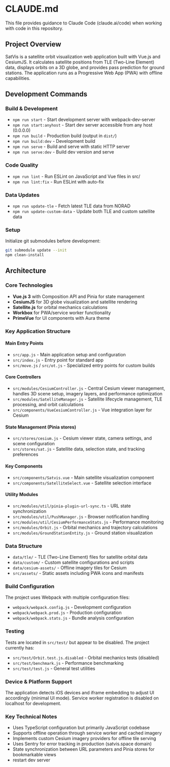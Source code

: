 # CLAUDE.md

This file provides guidance to Claude Code (claude.ai/code) when working with code in this repository.

## Project Overview
SatVis is a satellite orbit visualization web application built with Vue.js and CesiumJS. It calculates satellite positions from TLE (Two-Line Element) data, displays orbits on a 3D globe, and provides pass prediction for ground stations. The application runs as a Progressive Web App (PWA) with offline capabilities.

## Development Commands

### Build & Development
- `npm run start` - Start development server with webpack-dev-server
- `npm run start:anyhost` - Start dev server accessible from any host (0.0.0.0)
- `npm run build` - Production build (output in `dist/`)
- `npm run build:dev` - Development build
- `npm run serve` - Build and serve with static HTTP server
- `npm run serve:dev` - Build dev version and serve

### Code Quality
- `npm run lint` - Run ESLint on JavaScript and Vue files in src/
- `npm run lint:fix` - Run ESLint with auto-fix

### Data Updates
- `npm run update-tle` - Fetch latest TLE data from NORAD
- `npm run update-custom-data` - Update both TLE and custom satellite data

### Setup
Initialize git submodules before development:
```bash
git submodule update --init
npm clean-install
```

## Architecture

### Core Technologies
- **Vue.js 3** with Composition API and Pinia for state management
- **CesiumJS** for 3D globe visualization and satellite rendering
- **Satellite.js** for orbital mechanics calculations
- **Workbox** for PWA/service worker functionality
- **PrimeVue** for UI components with Aura theme

### Key Application Structure

#### Main Entry Points
- `src/app.js` - Main application setup and configuration
- `src/index.js` - Entry point for standard app
- `src/move.js` / `src/ot.js` - Specialized entry points for custom builds

#### Core Controllers
- `src/modules/CesiumController.js` - Central Cesium viewer management, handles 3D scene setup, imagery layers, and performance optimization
- `src/modules/SatelliteManager.js` - Satellite lifecycle management, TLE processing, and orbit calculations
- `src/components/VueCesiumController.js` - Vue integration layer for Cesium

#### State Management (Pinia stores)
- `src/stores/cesium.js` - Cesium viewer state, camera settings, and scene configuration
- `src/stores/sat.js` - Satellite data, selection state, and tracking preferences

#### Key Components
- `src/components/Satvis.vue` - Main satellite visualization component
- `src/components/SatelliteSelect.vue` - Satellite selection interface

#### Utility Modules
- `src/modules/util/pinia-plugin-url-sync.ts` - URL state synchronization
- `src/modules/util/PushManager.js` - Browser notification handling
- `src/modules/util/CesiumPerformanceStats.js` - Performance monitoring
- `src/modules/Orbit.js` - Orbital mechanics and trajectory calculations
- `src/modules/GroundStationEntity.js` - Ground station visualization

### Data Structure
- `data/tle/` - TLE (Two-Line Element) files for satellite orbital data
- `data/custom/` - Custom satellite configurations and scripts
- `data/cesium-assets/` - Offline imagery tiles for Cesium
- `src/assets/` - Static assets including PWA icons and manifests

### Build Configuration
The project uses Webpack with multiple configuration files:
- `webpack/webpack.config.js` - Development configuration
- `webpack/webpack.prod.js` - Production configuration
- `webpack/webpack.stats.js` - Bundle analysis configuration

### Testing
Tests are located in `src/test/` but appear to be disabled. The project currently has:
- `src/test/Orbit.test.js.disabled` - Orbital mechanics tests (disabled)
- `src/test/benchmark.js` - Performance benchmarking
- `src/test/test.js` - General test utilities

### Device & Platform Support
The application detects iOS devices and iframe embedding to adjust UI accordingly (minimal UI mode). Service worker registration is disabled on localhost for development.

### Key Technical Notes
- Uses TypeScript configuration but primarily JavaScript codebase
- Supports offline operation through service worker and cached imagery
- Implements custom Cesium imagery providers for offline tile serving
- Uses Sentry for error tracking in production (satvis.space domain)
- State synchronization between URL parameters and Pinia stores for bookmarkable views
- restart dev server